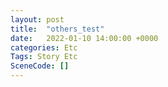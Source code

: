 ```yaml
---
layout: post
title:  "others_test"
date:   2022-01-10 14:00:00 +0000
categories: Etc
Tags: Story Etc
SceneCode: []
---
```

